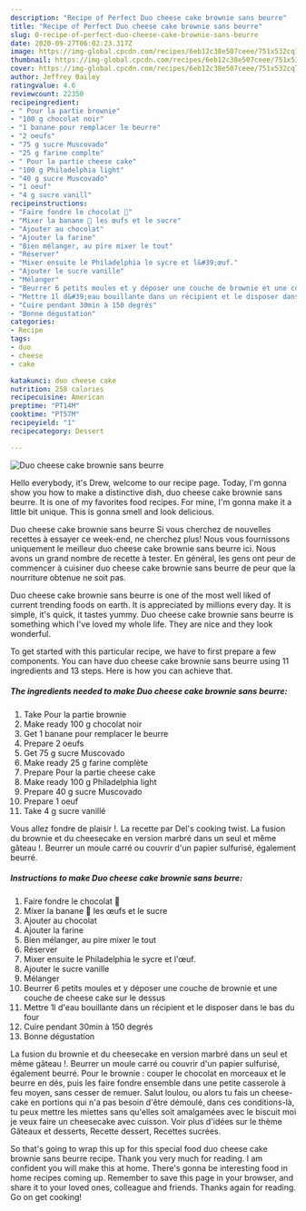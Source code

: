 ```yaml
---
description: "Recipe of Perfect Duo cheese cake brownie sans beurre"
title: "Recipe of Perfect Duo cheese cake brownie sans beurre"
slug: 0-recipe-of-perfect-duo-cheese-cake-brownie-sans-beurre
date: 2020-09-27T06:02:23.317Z
image: https://img-global.cpcdn.com/recipes/6eb12c38e507ceee/751x532cq70/duo-cheese-cake-brownie-sans-beurre-photo-principale-de-la-recette.jpg
thumbnail: https://img-global.cpcdn.com/recipes/6eb12c38e507ceee/751x532cq70/duo-cheese-cake-brownie-sans-beurre-photo-principale-de-la-recette.jpg
cover: https://img-global.cpcdn.com/recipes/6eb12c38e507ceee/751x532cq70/duo-cheese-cake-brownie-sans-beurre-photo-principale-de-la-recette.jpg
author: Jeffrey Bailey
ratingvalue: 4.6
reviewcount: 22350
recipeingredient:
- " Pour la partie brownie"
- "100 g chocolat noir"
- "1 banane pour remplacer le beurre"
- "2 oeufs"
- "75 g sucre Muscovado"
- "25 g farine complte"
- " Pour la partie cheese cake"
- "100 g Philadelphia light"
- "40 g sucre Muscovado"
- "1 oeuf"
- "4 g sucre vanill"
recipeinstructions:
- "Faire fondre le chocolat 🍫"
- "Mixer la banane 🍌 les œufs et le sucre"
- "Ajouter au chocolat"
- "Ajouter la farine"
- "Bien mélanger, au pire mixer le tout"
- "Réserver"
- "Mixer ensuite le Philadelphia le sycre et l&#39;œuf."
- "Ajouter le sucre vanille"
- "Mélanger"
- "Beurrer 6 petits moules et y déposer une couche de brownie et une couche de cheese cake sur le dessus"
- "Mettre 1l d&#39;eau bouillante dans un récipient et le disposer dans le bas du four"
- "Cuire pendant 30min à 150 degrés"
- "Bonne dégustation"
categories:
- Recipe
tags:
- duo
- cheese
- cake

katakunci: duo cheese cake 
nutrition: 258 calories
recipecuisine: American
preptime: "PT14M"
cooktime: "PT57M"
recipeyield: "1"
recipecategory: Dessert

---
```



![Duo cheese cake brownie sans beurre](https://img-global.cpcdn.com/recipes/6eb12c38e507ceee/751x532cq70/duo-cheese-cake-brownie-sans-beurre-photo-principale-de-la-recette.jpg)

Hello everybody, it's Drew, welcome to our recipe page. Today, I'm gonna show you how to make a distinctive dish, duo cheese cake brownie sans beurre. It is one of my favorites food recipes. For mine, I'm gonna make it a little bit unique. This is gonna smell and look delicious.

Duo cheese cake brownie sans beurre Si vous cherchez de nouvelles recettes à essayer ce week-end, ne cherchez plus! Nous vous fournissons uniquement le meilleur duo cheese cake brownie sans beurre ici. Nous avons un grand nombre de recette à tester. En général, les gens ont peur de commencer à cuisiner duo cheese cake brownie sans beurre de peur que la nourriture obtenue ne soit pas.

Duo cheese cake brownie sans beurre is one of the most well liked of current trending foods on earth. It is appreciated by millions every day. It is simple, it's quick, it tastes yummy. Duo cheese cake brownie sans beurre is something which I've loved my whole life. They are nice and they look wonderful.


To get started with this particular recipe, we have to first prepare a few components. You can have duo cheese cake brownie sans beurre using 11 ingredients and 13 steps. Here is how you can achieve that.

<!--inarticleads1-->

##### The ingredients needed to make Duo cheese cake brownie sans beurre:

1. Take  Pour la partie brownie
1. Make ready 100 g chocolat noir
1. Get 1 banane pour remplacer le beurre
1. Prepare 2 oeufs
1. Get 75 g sucre Muscovado
1. Make ready 25 g farine complète
1. Prepare  Pour la partie cheese cake
1. Make ready 100 g Philadelphia light
1. Prepare 40 g sucre Muscovado
1. Prepare 1 oeuf
1. Take 4 g sucre vanillé


Vous allez fondre de plaisir !. La recette par Del&#39;s cooking twist. La fusion du brownie et du cheesecake en version marbré dans un seul et même gâteau !. Beurrer un moule carré ou couvrir d&#39;un papier sulfurisé, également beurré. 

<!--inarticleads2-->

##### Instructions to make Duo cheese cake brownie sans beurre:

1. Faire fondre le chocolat 🍫
1. Mixer la banane 🍌 les œufs et le sucre
1. Ajouter au chocolat
1. Ajouter la farine
1. Bien mélanger, au pire mixer le tout
1. Réserver
1. Mixer ensuite le Philadelphia le sycre et l&#39;œuf.
1. Ajouter le sucre vanille
1. Mélanger
1. Beurrer 6 petits moules et y déposer une couche de brownie et une couche de cheese cake sur le dessus
1. Mettre 1l d&#39;eau bouillante dans un récipient et le disposer dans le bas du four
1. Cuire pendant 30min à 150 degrés
1. Bonne dégustation


La fusion du brownie et du cheesecake en version marbré dans un seul et même gâteau !. Beurrer un moule carré ou couvrir d&#39;un papier sulfurisé, également beurré. Pour le brownie : couper le chocolat en morceaux et le beurre en dés, puis les faire fondre ensemble dans une petite casserole à feu moyen, sans cesser de remuer. Salut loulou, ou alors tu fais un cheese-cake en portions qui n&#39;a pas besoin d&#39;être démoulé, dans ces conditions-là, tu peux mettre les miettes sans qu&#39;elles soit amalgamées avec le biscuit moi je veux faire un cheesecake avec cuisson. Voir plus d&#39;idées sur le thème Gâteaux et desserts, Recette dessert, Recettes sucrées. 

So that's going to wrap this up for this special food duo cheese cake brownie sans beurre recipe. Thank you very much for reading. I am confident you will make this at home. There's gonna be interesting food in home recipes coming up. Remember to save this page in your browser, and share it to your loved ones, colleague and friends. Thanks again for reading. Go on get cooking!
